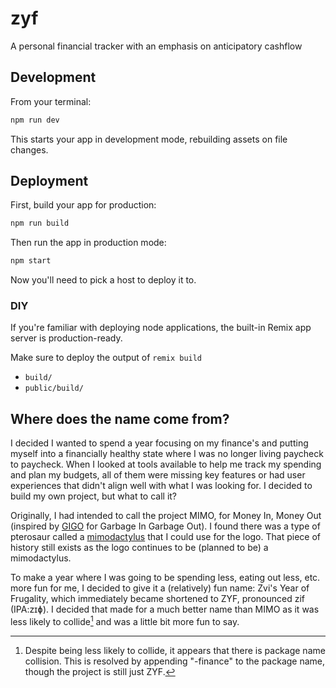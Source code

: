 # zyf
A personal financial tracker with an emphasis on anticipatory cashflow

## Development

From your terminal:

```sh
npm run dev
```

This starts your app in development mode, rebuilding assets on file changes.

## Deployment

First, build your app for production:

```sh
npm run build
```

Then run the app in production mode:

```sh
npm start
```

Now you'll need to pick a host to deploy it to.

### DIY

If you're familiar with deploying node applications, the built-in Remix app server is production-ready.

Make sure to deploy the output of `remix build`

- `build/`
- `public/build/`

## Where does the name come from?

I decided I wanted to spend a year focusing on my finance's and putting myself
into a financially healthy state where I was no longer living paycheck to
paycheck. When I looked at tools available to help me track my spending and
plan my budgets, all of them were missing key features or had user experiences
that didn't align well with what I was looking for. I decided to build my own
project, but what to call it?

Originally, I had intended to call the project MIMO, for Money In, Money Out
(inspired by [GIGO][garbage in, garbage out] for Garbage In Garbage Out). I
found there was a type of pterosaur called a [mimodactylus][mimodactylus] that
I could use for the logo. That piece of history still exists as the logo
continues to be (planned to be) a mimodactylus.

To make a year where I was going to be spending less, eating out less, etc.
more fun for me, I decided to give it a (relatively) fun name: Zvi's Year of
Frugality, which immediately became shortened to ZYF, pronounced zif (IPA:zɪɸ).
I decided that made for a much better name than MIMO as it was less likely to
collide[^collide] and was a little bit more fun to say.

[^collide]: Despite being less likely to collide, it appears that there is
package name collision. This is resolved by appending "-finance" to the package
name, though the project is still just ZYF.

[garbage in, garbage out]: https://en.wikipedia.org/wiki/Garbage_in%2C_garbage_out
[mimodactylus]: https://en.wikipedia.org/wiki/Mimodactylus

